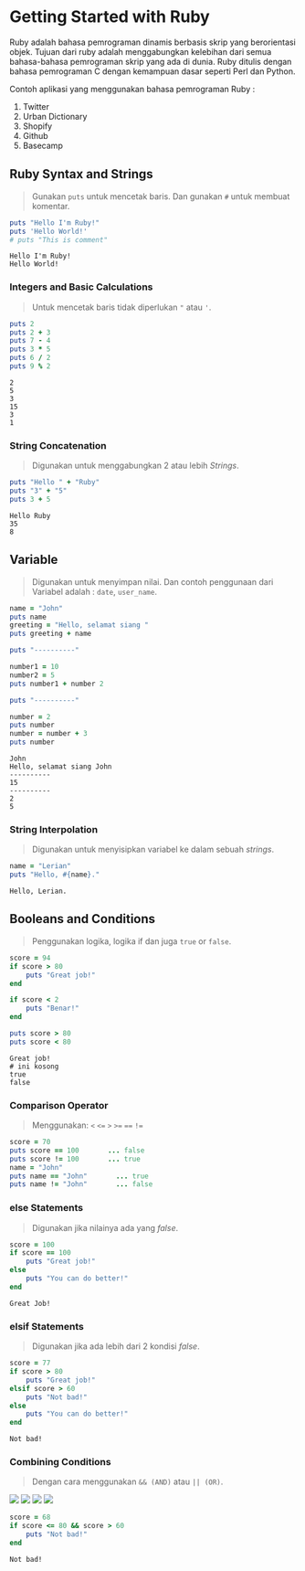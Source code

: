 # Getting Started with Ruby

Ruby adalah bahasa pemrograman dinamis berbasis skrip yang berorientasi objek. Tujuan dari ruby adalah menggabungkan kelebihan dari semua bahasa-bahasa pemrograman skrip yang ada di dunia. Ruby ditulis dengan bahasa pemrograman C dengan kemampuan dasar seperti Perl dan Python.

Contoh aplikasi yang menggunakan bahasa pemrograman Ruby :

1. Twitter
2. Urban Dictionary
3. Shopify
4. Github
5. Basecamp

## Ruby Syntax and Strings

> Gunakan `puts` untuk mencetak baris. Dan gunakan `#` untuk membuat komentar.

```ruby
puts "Hello I'm Ruby!"
puts 'Hello World!'
# puts "This is comment"
```

```console
Hello I'm Ruby!
Hello World!
```

### Integers and Basic Calculations

> Untuk mencetak baris tidak diperlukan `"` atau `'`.

```ruby
puts 2
puts 2 + 3
puts 7 - 4
puts 3 * 5
puts 6 / 2
puts 9 % 2
```

```console
2
5
3
15
3
1
```

### String Concatenation

> Digunakan untuk menggabungkan 2 atau lebih _Strings_.

```ruby
puts "Hello " + "Ruby"
puts "3" + "5"
puts 3 + 5
```

```console
Hello Ruby
35
8
```

## Variable

> Digunakan untuk menyimpan nilai. Dan contoh penggunaan dari Variabel adalah : `date`, `user_name`.

```ruby
name = "John"
puts name
greeting = "Hello, selamat siang "
puts greeting + name

puts "----------"

number1 = 10
number2 = 5
puts number1 + number 2

puts "----------"

number = 2
puts number
number = number + 3
puts number
```

```console
John
Hello, selamat siang John
----------
15
----------
2
5
```

### String Interpolation

> Digunakan untuk menyisipkan variabel ke dalam sebuah _strings_.

```ruby
name = "Lerian"
puts "Hello, #{name}."
```

```console
Hello, Lerian.
```

## Booleans and Conditions

> Penggunakan logika, logika if dan juga `true` or `false`.

```ruby
score = 94
if score > 80
    puts "Great job!"
end

if score < 2
    puts "Benar!"
end

puts score > 80
puts score < 80
```

```console
Great job!
# ini kosong
true
false
```

### Comparison Operator

> Menggunakan: `<` `<=` `>` `>=` `==` `!=`

```ruby
score = 70
puts score == 100       ... false
puts score != 100       ... true
name = "John"
puts name == "John"       ... true
puts name != "John"       ... false
```

### else Statements

> Digunakan jika nilainya ada yang _false_.

```ruby
score = 100
if score == 100
    puts "Great job!"
else
    puts "You can do better!"
end
```

```console
Great Job!
```

### elsif Statements

> Digunakan jika ada lebih dari 2 kondisi _false_.

```ruby
score = 77
if score > 80
    puts "Great job!"
elsif score > 60
    puts "Not bad!"
else
    puts "You can do better!"
end
```

```console
Not bad!
```

### Combining Conditions

> Dengan cara menggunakan `&& (AND)` atau `|| (OR)`.

![](/img/and.png) ![](/img/and2.png)
![](/img/or.png) ![](/img/or.png)

```ruby
score = 68
if score <= 80 && score > 60
    puts "Not bad!"
end
```

```console
Not bad!
```
